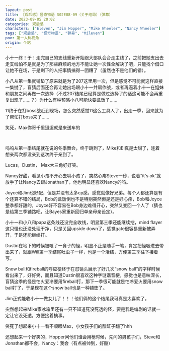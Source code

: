 ```yaml
---
layout: post
title: 【观后感】怪奇物语 S02E08-09（关于结局）（弹幕）
date: 2023-09-05 20:02
categories: 观后感
characters: ["Eleven", "Jim Hopper", "Mike Wheeler", "Nancy Wheeler"]
tags: ["观后感", "怪奇物语", "弹幕", "Mileven"]
pov: 第一人称视角
origin: 个站
---
```


小十一终！于！走完自己的支线重新开始跟大部队会合走主线了，之前把她支出去走支线怕不是就是为了那些麻烦的地方不能让她一次性全解决了吧，只能找个借口让她不在场，于是剩下的人把事情搞得一团糟了（虽然也不是他们的错）。

小八从第一集就铺垫了原来就是为了207这里用一次，但是感觉不可能就这样直接一集抛了，盲猜后面还会再让她出场跟小十一并肩作战，或者再逼着小十一在姐妹和朋友之间再做一次选择（不过207结尾已经算是做过选择了的话这可能不会再重复出现了……？）为什么有种预感小八可能快要盒饭了……

11终于在打boss战赶到现场，怎么突然感觉11这么工具人了，出走一季，回来就为了帮忙打boss来了……

笑死，Max你哥千里迢迢就是来送车的

<br>

呜呜从第一季结尾就在说的冬季舞会，终于跳到了，Mike和El真是太甜了，连着想亲两次都没亲到这次终于亲到了。

Lucas，Dustin， Max大三角好好笑。

Nancy好甜，看见小孩不开心去哄小孩了，突然心疼Steve一秒，说着“it's ok”就放手了让Nancy去跟Jonathan了，他也明显还喜欢Nancy的呜。

Joyce和Jim也好配，但是并没有太多cp感，感觉就像好兄弟。每个人都还算是有个还算不错的结局，Bob的盒饭倒也不是特别突然但是还是好心疼，Bob和Joyce整季都好甜的，Joyce好不容易在Bob身边难得开心，突然又变回一个人了（猜也是给第三季铺路吧，让Bayes家重新回归单亲母亲设定）。

小十一和小八和papa这条线还没完全收线，明显第三季还能继续挖，mind flayer这只怪也还没处理干净，只是关回upside down了，感觉gate很容易重新被弄开，于是还能继续打。

Dustin在地下的时候被呛了一鼻子的怪，明显不止是随手一笔，肯定把怪吸进去带出来了，就跟Will第一季结尾吐虫子一样，也是一个活结，方便第三季往下接着写。

Snow ball和fireball的呼应梗终于在怼镜头展示了好几次“snow ball”的字样时候看出来了，好好笑，而且知道Dustin很喜欢这种字谜谐音梗，感觉也是意味深长，盲猜这季的怪是怕火爱冷要用fireball打，那下一季很可能就是怕冷爱火要用snow ball打了，于是现在这个snow ball也是一种铺垫了。

Jim正式能收小十一做女儿了！！！他们俩的这个结尾我可真是太喜欢了。

突然想起来Mike家冰箱里还有一只不知道死没死透的怪，要是我是编剧的话就一定让它没死透，方便接着搞事。

笑死了想起来小十一看不顺眼Max，小女孩子们的醋缸子翻了hhh

还想起来一个好笑的，Hopper问他们谁会用枪时候，先问的男孩子们，Steve和Jonathan都不会，Nancy：我会（有点被帅到，好酷）
